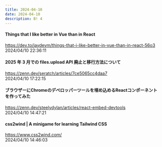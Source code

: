 ```yaml
---
title: 2024-04-10
date: 2024-04-10
description: B! 4
---
```


#### Things that I like better in Vue than in React
https://dev.to/jaydevm/things-that-i-like-better-in-vue-than-in-react-56o3<br>
2024/04/10 22:36:11<br>


#### 2025 年 3 月での files.upload API 廃止と移行方法について
https://zenn.dev/seratch/articles/7ce5065cc4daa7<br>
2024/04/10 17:22:15<br>


#### ブラウザーにChromeのデベロッパーツールを埋め込めるReactコンポーネントを作ってみた
https://zenn.dev/steelydylan/articles/react-embed-devtools<br>
2024/04/10 14:47:21<br>


#### css2wind | A minigame for learning Tailwind CSS
https://www.css2wind.com/<br>
2024/04/10 14:46:03<br>


